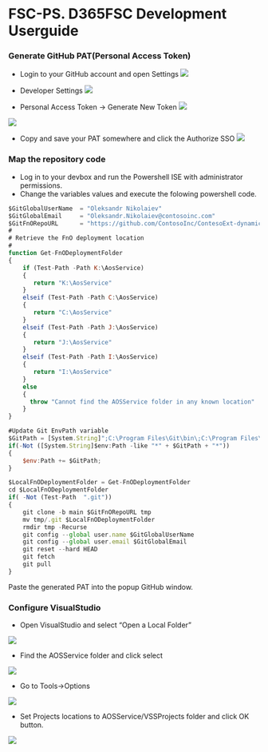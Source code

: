 # FSC-PS. D365FSC Development Userguide 


### Generate GitHub PAT(Personal Access Token)

- Login to your GitHub account and open Settings 
![](https://raw.githubusercontent.com/ciellosinc/FSC-PS/main/Scenarios/images/fsc_dev_a.png)

- Developer Settings 
![](https://raw.githubusercontent.com/ciellosinc/FSC-PS/main/Scenarios/images/fsc_dev_b.png)

- Personal Access Token -> Generate New Token 
 ![](https://raw.githubusercontent.com/ciellosinc/FSC-PS/main/Scenarios/images/fsc_dev_c.png)

 ![](https://raw.githubusercontent.com/ciellosinc/FSC-PS/main/Scenarios/images/fsc_dev_d.png)

- Copy and save your PAT somewhere and click the Authorize SSO 
![](https://raw.githubusercontent.com/ciellosinc/FSC-PS/main/Scenarios/images/fsc_dev_e.png)

### Map the repository code
- Log in to your devbox and run the Powershell ISE with administrator permissions.
- Change the variables values and execute the folowing powershell code.

~~~javascript
$GitGlobalUserName  = "Oleksandr Nikolaiev"
$GitGlobalEmail     = "Oleksandr.Nikolaiev@contosoinc.com"
$GitFnORepoURL      = "https://github.com/ContosoInc/ContesoExt-dynamics-365-FO.git"
#
# Retrieve the FnO deployment location 
#
function Get-FnODeploymentFolder
{
    if (Test-Path -Path K:\AosService)
    {
       return "K:\AosService"
    }
    elseif (Test-Path -Path C:\AosService)
    {
       return "C:\AosService"
    }
    elseif (Test-Path -Path J:\AosService)
    {
       return "J:\AosService"
    }
    elseif (Test-Path -Path I:\AosService)
    {
       return "I:\AosService"
    }
    else
    {
      throw "Cannot find the AOSService folder in any known location"
    }
}

#Update Git EnvPath variable
$GitPath = [System.String]";C:\Program Files\Git\bin\;C:\Program Files\Git\cmd\";
if(-Not ([System.String]$env:Path -like "*" + $GitPath + "*"))
{
    $env:Path += $GitPath;
}

$LocalFnODeploymentFolder = Get-FnODeploymentFolder
cd $LocalFnODeploymentFolder
if( -Not (Test-Path  ".git"))
{
    git clone -b main $GitFnORepoURL tmp
    mv tmp/.git $LocalFnODeploymentFolder
    rmdir tmp -Recurse
    git config --global user.name $GitGlobalUserName
    git config --global user.email $GitGlobalEmail
    git reset --hard HEAD
    git fetch 
    git pull
}

~~~

Paste the generated PAT into the popup GitHub window.

### Configure VisualStudio
- Open VisualStudio and select “Open a Local Folder”

![](https://raw.githubusercontent.com/ciellosinc/FSC-PS/main/Scenarios/images/fsc_dev_f.png)

- Find the AOSService folder and click select 

![](https://raw.githubusercontent.com/ciellosinc/FSC-PS/main/Scenarios/images/fsc_dev_g.png)

- Go to Tools->Options 

![](https://raw.githubusercontent.com/ciellosinc/FSC-PS/main/Scenarios/images/fsc_dev_h.png)

- Set Projects locations to AOSService/VSSProjects folder and click OK button. 

![](https://raw.githubusercontent.com/ciellosinc/FSC-PS/main/Scenarios/images/fsc_dev_i.png)
